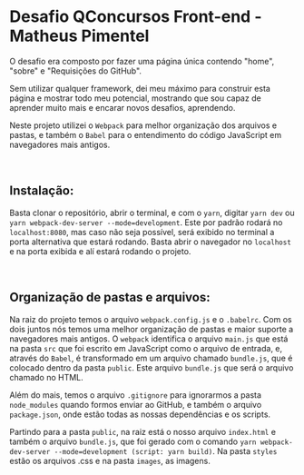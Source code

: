 # Desafio QConcursos Front-end - Matheus Pimentel

O desafio era composto por fazer uma página única contendo "home", "sobre" e "Requisições do GitHub". 

Sem utilizar qualquer framework, dei meu máximo para construir esta página e mostrar todo meu potencial, mostrando que sou capaz de aprender muito mais e encarar novos desafios, aprendendo.

Neste projeto utilizei o `Webpack` para melhor organização dos arquivos e pastas, e também o `Babel` para o entendimento do código JavaScript em navegadores mais antigos.

<br>

## Instalação:

Basta clonar o repositório, abrir o terminal, e com o `yarn`, digitar `yarn dev` ou `yarn webpack-dev-server --mode=development`. Este por padrão rodará no `localhost:8080`, mas caso não seja possível, será exibido no terminal a porta alternativa que estará rodando. Basta abrir o navegador no `localhost` e na porta exibida e alí estará rodando o projeto.

<br>

## Organização de pastas e arquivos:

Na raiz do projeto temos o arquivo `webpack.config.js` e o `.babelrc`. Com os dois juntos nós temos uma melhor organização de pastas e maior suporte a navegadores mais antigos. O `webpack` identifica o arquivo `main.js` que está na pasta `src` que foi escrito em JavaScript como o arquivo de entrada, e, através do `Babel`, é transformado em um arquivo chamado `bundle.js`, que é colocado dentro da pasta `public`. Este arquivo `bundle.js` que será o arquivo chamado no HTML.

Além do mais, temos o arquivo `.gitignore` para ignorarmos a pasta `node_modules` quando formos enviar ao GitHub, e também o arquivo `package.json`, onde estão todas as nossas dependências e os scripts.

Partindo para a pasta `public`, na raiz está o nosso arquivo `index.html` e também o arquivo `bundle.js`, que foi gerado com o comando `yarn webpack-dev-server --mode=development (script: yarn build)`. Na pasta `styles` estão os arquivos .css e na pasta `images`, as imagens.
